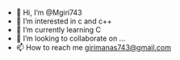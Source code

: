 - 👋 Hi, I’m @Mgiri743
- 👀 I’m interested in c and c++
- 🌱 I’m currently learning C
- 💞️ I’m looking to collaborate on ...
- 📫 How to reach me girimanas743@gmail.com

<!---
Mgiri743/Mgiri743 is a ✨ special ✨ repository because its `README.md` (this file) appears on your GitHub profile.
You can click the Preview link to take a look at your changes.
--->
